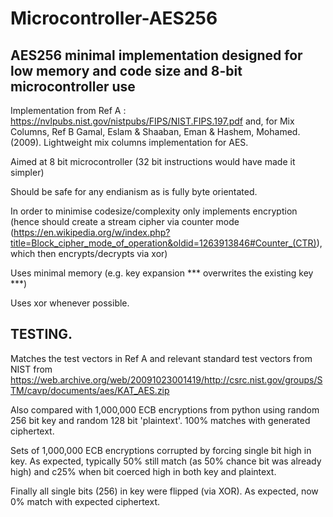 # Microcontroller-AES256
## AES256 minimal implementation designed for low memory and code size and 8-bit microcontroller use

Implementation from Ref A : https://nvlpubs.nist.gov/nistpubs/FIPS/NIST.FIPS.197.pdf and, for Mix Columns, Ref B Gamal, Eslam & Shaaban, Eman & Hashem, Mohamed. (2009). Lightweight mix columns implementation for AES.  

Aimed at 8 bit microcontroller (32 bit instructions would have made it simpler)

Should be safe for any endianism as is fully byte orientated.

In order to minimise codesize/complexity only implements encryption (hence should create a stream cipher via counter mode (https://en.wikipedia.org/w/index.php?title=Block_cipher_mode_of_operation&oldid=1263913846#Counter_(CTR)), which then encrypts/decrypts via xor)

Uses minimal memory (e.g. key expansion *** overwrites the existing key ***)

Uses xor whenever possible.

## TESTING.  

Matches the test vectors in Ref A and relevant standard test vectors from NIST from https://web.archive.org/web/20091023001419/http://csrc.nist.gov/groups/STM/cavp/documents/aes/KAT_AES.zip

Also compared with 1,000,000 ECB encryptions from python using random 256 bit key and random 128 bit 'plaintext'.  100% matches with generated ciphertext.

Sets of 1,000,000 ECB encryptions corrupted by forcing single bit high in key.
As expected, typically 50% still match (as 50% chance bit was already high) and c25% when bit coerced high in both key and plaintext.

Finally all single bits (256) in key were flipped (via XOR).  As expected, now 0% match with expected ciphertext.
